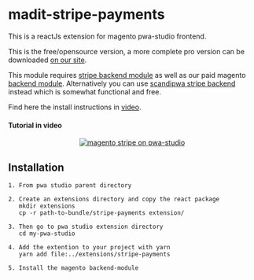 # madit-stripe-payments
This is a reactJs extension for magento pwa-studio frontend.

This is the free/opensource version, a more complete pro version can be downloaded [on our site](https://www.madit.fr/shop/product/pwa-studio-stripe-integration-15).

This module requires [stripe backend module](https://commercemarketplace.adobe.com/stripe-stripe-payments.html) as well as our paid magento [backend module](https://www.madit.fr/shop/product/pwa-studio-stripe-integration-15). Alternatively you can use [scandipwa stripe backend](https://github.com/scandipwa/stripe-graphql) instead which is somewhat functional and free.



Find here the install instructions in [video](https://www.youtube.com/watch?v=eb_eJx93baY).  


<h4>Tutorial in video </h4>
<div align="center">
  <a href="https://www.youtube.com/watch?v=eb_eJx93baY">
    <img src="https://github.com/MAD-I-T/madit-stripe-payments/assets/3765910/efb6616e-f413-4372-bd81-c2d206616037" alt="magento stripe on pwa-studio">

  </a>
</div>


## Installation 

``` 
1. From pwa studio parent directory

2. Create an extensions directory and copy the react package
   mkdir extensions
   cp -r path-to-bundle/stripe-payments extension/

3. Then go to pwa studio extension directory
   cd my-pwa-studio

4. Add the extention to your project with yarn
   yarn add file:../extensions/stripe-payments

5. Install the magento backend-module 
```
